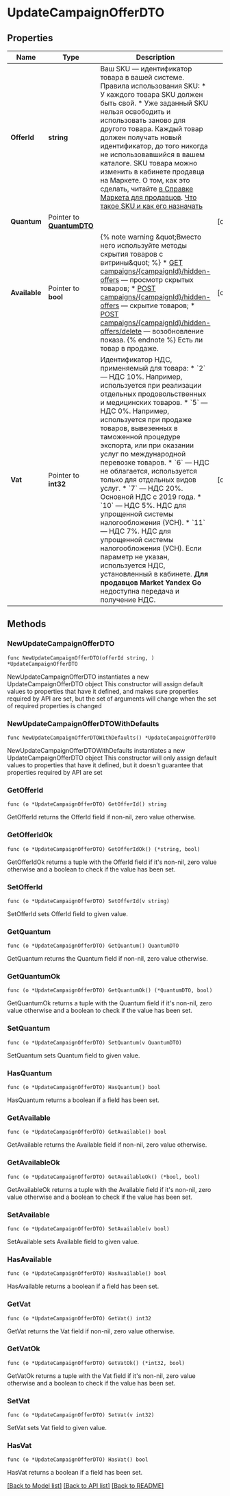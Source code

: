# UpdateCampaignOfferDTO

## Properties

Name | Type | Description | Notes
------------ | ------------- | ------------- | -------------
**OfferId** | **string** | Ваш SKU — идентификатор товара в вашей системе.  Правила использования SKU:  * У каждого товара SKU должен быть свой.  * Уже заданный SKU нельзя освободить и использовать заново для другого товара. Каждый товар должен получать новый идентификатор, до того никогда не использовавшийся в вашем каталоге.  SKU товара можно изменить в кабинете продавца на Маркете. О том, как это сделать, читайте [в Справке Маркета для продавцов](https://yandex.ru/support2/marketplace/ru/assortment/operations/edit-sku).  [Что такое SKU и как его назначать](https://yandex.ru/support/marketplace/assortment/add/index.html#fields)  | 
**Quantum** | Pointer to [**QuantumDTO**](QuantumDTO.md) |  | [optional] 
**Available** | Pointer to **bool** | {% note warning \&quot;Вместо него используйте методы скрытия товаров с витрины\&quot; %}  * [GET campaigns/{campaignId}/hidden-offers](../../reference/assortment/getHiddenOffers.md) — просмотр скрытых товаров; * [POST campaigns/{campaignId}/hidden-offers](../../reference/assortment/addHiddenOffers.md) — скрытие товаров; * [POST campaigns/{campaignId}/hidden-offers/delete](../../reference/assortment/deleteHiddenOffers.md) — возобновление показа.  {% endnote %}  Есть ли товар в продаже.  | [optional] 
**Vat** | Pointer to **int32** | Идентификатор НДС, применяемый для товара:  * &#x60;2&#x60; — НДС 10%. Например, используется при реализации отдельных продовольственных и медицинских товаров. * &#x60;5&#x60; — НДС 0%. Например, используется при продаже товаров, вывезенных в таможенной процедуре экспорта, или при оказании услуг по международной перевозке товаров. * &#x60;6&#x60; — НДС не облагается, используется только для отдельных видов услуг. * &#x60;7&#x60; — НДС 20%. Основной НДС с 2019 года. * &#x60;10&#x60; — НДС 5%. НДС для упрощенной системы налогообложения (УСН). * &#x60;11&#x60; — НДС 7%. НДС для упрощенной системы налогообложения (УСН).  Если параметр не указан, используется НДС, установленный в кабинете.  **Для продавцов Market Yandex Go** недоступна передача и получение НДС.  | [optional] 

## Methods

### NewUpdateCampaignOfferDTO

`func NewUpdateCampaignOfferDTO(offerId string, ) *UpdateCampaignOfferDTO`

NewUpdateCampaignOfferDTO instantiates a new UpdateCampaignOfferDTO object
This constructor will assign default values to properties that have it defined,
and makes sure properties required by API are set, but the set of arguments
will change when the set of required properties is changed

### NewUpdateCampaignOfferDTOWithDefaults

`func NewUpdateCampaignOfferDTOWithDefaults() *UpdateCampaignOfferDTO`

NewUpdateCampaignOfferDTOWithDefaults instantiates a new UpdateCampaignOfferDTO object
This constructor will only assign default values to properties that have it defined,
but it doesn't guarantee that properties required by API are set

### GetOfferId

`func (o *UpdateCampaignOfferDTO) GetOfferId() string`

GetOfferId returns the OfferId field if non-nil, zero value otherwise.

### GetOfferIdOk

`func (o *UpdateCampaignOfferDTO) GetOfferIdOk() (*string, bool)`

GetOfferIdOk returns a tuple with the OfferId field if it's non-nil, zero value otherwise
and a boolean to check if the value has been set.

### SetOfferId

`func (o *UpdateCampaignOfferDTO) SetOfferId(v string)`

SetOfferId sets OfferId field to given value.


### GetQuantum

`func (o *UpdateCampaignOfferDTO) GetQuantum() QuantumDTO`

GetQuantum returns the Quantum field if non-nil, zero value otherwise.

### GetQuantumOk

`func (o *UpdateCampaignOfferDTO) GetQuantumOk() (*QuantumDTO, bool)`

GetQuantumOk returns a tuple with the Quantum field if it's non-nil, zero value otherwise
and a boolean to check if the value has been set.

### SetQuantum

`func (o *UpdateCampaignOfferDTO) SetQuantum(v QuantumDTO)`

SetQuantum sets Quantum field to given value.

### HasQuantum

`func (o *UpdateCampaignOfferDTO) HasQuantum() bool`

HasQuantum returns a boolean if a field has been set.

### GetAvailable

`func (o *UpdateCampaignOfferDTO) GetAvailable() bool`

GetAvailable returns the Available field if non-nil, zero value otherwise.

### GetAvailableOk

`func (o *UpdateCampaignOfferDTO) GetAvailableOk() (*bool, bool)`

GetAvailableOk returns a tuple with the Available field if it's non-nil, zero value otherwise
and a boolean to check if the value has been set.

### SetAvailable

`func (o *UpdateCampaignOfferDTO) SetAvailable(v bool)`

SetAvailable sets Available field to given value.

### HasAvailable

`func (o *UpdateCampaignOfferDTO) HasAvailable() bool`

HasAvailable returns a boolean if a field has been set.

### GetVat

`func (o *UpdateCampaignOfferDTO) GetVat() int32`

GetVat returns the Vat field if non-nil, zero value otherwise.

### GetVatOk

`func (o *UpdateCampaignOfferDTO) GetVatOk() (*int32, bool)`

GetVatOk returns a tuple with the Vat field if it's non-nil, zero value otherwise
and a boolean to check if the value has been set.

### SetVat

`func (o *UpdateCampaignOfferDTO) SetVat(v int32)`

SetVat sets Vat field to given value.

### HasVat

`func (o *UpdateCampaignOfferDTO) HasVat() bool`

HasVat returns a boolean if a field has been set.


[[Back to Model list]](../README.md#documentation-for-models) [[Back to API list]](../README.md#documentation-for-api-endpoints) [[Back to README]](../README.md)


